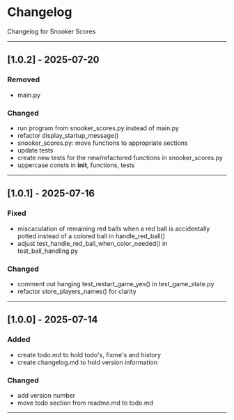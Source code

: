 # Changelog
Changelog for Snooker Scores

---

## [1.0.2] - 2025-07-20
### Removed
- main.py
### Changed
- run program from snooker_scores.py instead of main.py
- refactor display_startup_message()
- snooker_scores.py: move functions to appropriate sections
- update tests
- create new tests for the new/refactored functions in snooker_scores.py
- uppercase consts in __init__, functions, tests

---

## [1.0.1] - 2025-07-16
### Fixed
- miscaculation of remaining red balls when a red ball is accidentally potted instead of a colored ball in handle_red_ball()
- adjust test_handle_red_ball_when_color_needed() in test_ball_handling.py
### Changed
- comment out hanging test_restart_game_yes() in test_game_state.py
- refactor store_players_names() for clarity

---

## [1.0.0] - 2025-07-14
### Added
- create todo.md to hold todo's, fixme's and history
- create changelog.md to hold version information
### Changed
- add version number
- move todo section from readme.md to todo.md

---
